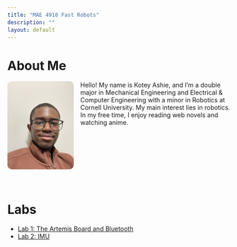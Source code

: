 ```yaml
---
title: "MAE 4910 Fast Robots"
description: ""
layout: default
---
```


# About Me

<img src="assets/IMG_.jpg" alt="My Photo" style="float: left; margin-right: 15px; width: 150px; border-radius: 10px;">

Hello! My name is Kotey Ashie, and I’m a double major in Mechanical Engineering and Electrical & Computer Engineering with a minor in Robotics at Cornell University. My main interest lies in robotics. In my free time, I enjoy reading web novels and watching anime.

<div style="clear: both;"></div>
<br><br>

# Labs
- [Lab 1: The Artemis Board and Bluetooth](docs/pages/lab1.md)
- [Lab 2: IMU](docs/pages/lab2.md)
